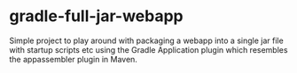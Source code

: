 gradle-full-jar-webapp
======================

Simple project to play around with packaging a webapp into a single jar file with startup scripts etc using the Gradle Application plugin which resembles the appassembler plugin in Maven.
